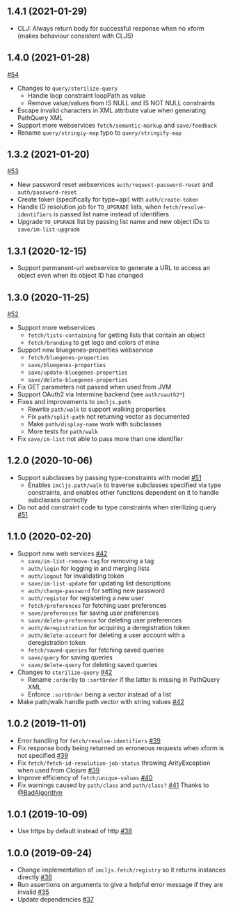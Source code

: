## 1.4.1 (2021-01-29)

- CLJ: Always return body for successful response when no xform (makes behaviour consistent with CLJS)

## 1.4.0 (2021-01-28)

[#54](https://github.com/intermine/imcljs/pull/54)
- Changes to `query/sterilize-query`
    - Handle loop constraint loopPath as value
    - Remove value/values from IS NULL and IS NOT NULL constraints
- Escape invalid characters in XML attribute value when generating PathQuery XML
- Support more webservices `fetch/semantic-markup` and `save/feedback`
- Rename `query/stringiy-map` typo to `query/stringify-map`

## 1.3.2 (2021-01-20)

[#53](https://github.com/intermine/imcljs/pull/53)
- New password reset webservices `auth/request-password-reset` and `auth/password-reset`
- Create token (specifically for type=api) with `auth/create-token`
- Handle ID resolution job for `TO_UPGRADE` lists, when `fetch/resolve-identifiers` is passed list name instead of identifiers
- Upgrade `TO_UPGRADE` list by passing list name and new object IDs to `save/im-list-upgrade`

## 1.3.1 (2020-12-15)

- Support permanent-url webservice to generate a URL to access an object even when its object ID has changed

## 1.3.0 (2020-11-25)

[#52](https://github.com/intermine/imcljs/pull/52)
- Support more webservices
    - `fetch/lists-containing` for getting lists that contain an object
    - `fetch/branding` to get logo and colors of mine
- Support new bluegenes-properties webservice
    - `fetch/bluegenes-properties`
    - `save/bluegenes-properties`
    - `save/update-bluegenes-properties`
    - `save/delete-bluegenes-properties`
- Fix GET parameters not passed when used from JVM
- Support OAuth2 via Intermine backend (see `auth/oauth2*`)
- Fixes and improvements to `imcljs.path`
    - Rewrite `path/walk` to support walking properties
    - Fix `path/split-path` not returning vector as documented
    - Make `path/display-name` work with subclasses
    - More tests for `path/walk`
- Fix `save/im-list` not able to pass more than one identifier

## 1.2.0 (2020-10-06)

- Support subclasses by passing type-constraints with model [#51](https://github.com/intermine/imcljs/pull/51)
    - Enables `imcljs.path/walk` to traverse subclasses specified via type constraints, and enables other functions dependent on it to handle subclasses correctly
- Do not add constraint code to type constraints when sterilizing query [#51](https://github.com/intermine/imcljs/pull/51)

## 1.1.0 (2020-02-20)

- Support new web services [#42](https://github.com/intermine/imcljs/pull/42)
    - `save/im-list-remove-tag` for removing a tag
    - `auth/login` for logging in and merging lists
    - `auth/logout` for invalidating token
    - `save/im-list-update` for updating list descriptions
    - `auth/change-password` for setting new password
    - `auth/register` for registering a new user
    - `fetch/preferences` for fetching user preferences
    - `save/preferences` for saving user preferences
    - `save/delete-preference` for deleting user preferences
    - `auth/deregistration` for acquiring a deregistration token
    - `auth/delete-account` for deleting a user account with a deregistration token
    - `fetch/saved-queries` for fetching saved queries
    - `save/query` for saving queries
    - `save/delete-query` for deleting saved queries
- Changes to `sterilize-query` [#42](https://github.com/intermine/imcljs/pull/42)
    - Rename `:orderBy` to `:sortOrder` if the latter is missing in PathQuery XML
    - Enforce `:sortOrder` being a vector instead of a list
- Make path/walk handle path vector with string values [#42](https://github.com/intermine/imcljs/pull/42)

## 1.0.2 (2019-11-01)

- Error handling for `fetch/resolve-identifiers` [#39](https://github.com/intermine/imcljs/pull/39)
- Fix response body being returned on erroneous requests when xform is not specified [#39](https://github.com/intermine/imcljs/pull/39)
- Fix `fetch/fetch-id-resolution-job-status` throwing ArityException when used from Clojure [#39](https://github.com/intermine/imcljs/pull/39)
- Improve efficiency of `fetch/unique-values` [#40](https://github.com/intermine/imcljs/pull/40)
- Fix warnings caused by `path/class` and `path/class?` [#41](https://github.com/intermine/imcljs/pull/41) Thanks to [@BadAlgorithm](https://github.com/BadAlgorithm)

## 1.0.1 (2019-10-09)

- Use https by default instead of http [#38](https://github.com/intermine/imcljs/pull/38)

## 1.0.0 (2019-09-24)

- Change implementation of `imcljs.fetch/registry` so it returns instances directly [#36](https://github.com/intermine/imcljs/pull/36)
- Run assertions on arguments to give a helpful error message if they are invalid [#35](https://github.com/intermine/imcljs/pull/35)
- Update dependencies [#37](https://github.com/intermine/imcljs/pull/37)
